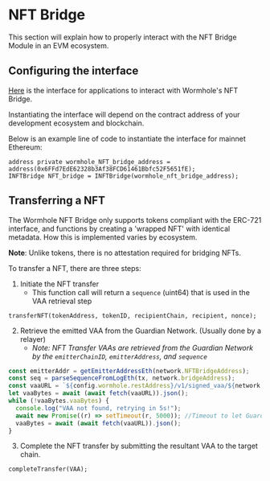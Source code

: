 # NFT Bridge

This section will explain how to properly interact with the NFT Bridge Module in an EVM ecosystem.

## Configuring the interface

[Here](https://github.com/wormhole-foundation/wormhole/tree/wonge97/evm-interface/ethereum/contracts/nft/interfaces) is the interface for applications to interact with Wormhole's NFT Bridge.

<!---
TODO
merge down the interface PR and link to actual file
-->

Instantiating the interface will depend on the contract address of your development ecosystem and blockchain.

Below is an example line of code to instantiate the interface for mainnet Ethereum:

```
address private wormhole_NFT_bridge_address = address(0x6FFd7EdE62328b3Af38FCD61461Bbfc52F5651fE);
INFTBridge NFT_bridge = INFTBridge(wormhole_nft_bridge_address);
```

## Transferring a NFT

The Wormhole NFT Bridge only supports tokens compliant with the ERC-721 interface, and functions by creating a 'wrapped NFT' with identical metadata. How this is implemented varies by ecosystem.

**Note**: Unlike tokens, there is no attestation required for bridging NFTs.

To transfer a NFT, there are three steps:

1. Initiate the NFT transfer
   - This function call will return a `sequence` (uint64) that is used in the VAA retrieval step

```
transferNFT(tokenAddress, tokenID, recipientChain, recipient, nonce);
```

2. Retrieve the emitted VAA from the Guardian Network. (Usually done by a relayer)
   - _Note: NFT Transfer VAAs are retrieved from the Guardian Network by the `emitterChainID`, `emitterAddress`, and `sequence`_

```js
const emitterAddr = getEmitterAddressEth(network.NFTBridgeAddress);
const seq = parseSequenceFromLogEth(tx, network.bridgeAddress);
const vaaURL = `${config.wormhole.restAddress}/v1/signed_vaa/${network.wormholeChainId}/${emitterAddr}/${seq}`;
let vaaBytes = await (await fetch(vaaURL)).json();
while (!vaaBytes.vaaBytes) {
  console.log("VAA not found, retrying in 5s!");
  await new Promise((r) => setTimeout(r, 5000)); //Timeout to let Guardiand pick up log and have VAA ready
  vaaBytes = await (await fetch(vaaURL)).json();
}
```

3.  Complete the NFT transfer by submitting the resultant VAA to the target chain.

```
completeTransfer(VAA);
```

<!---
TODO

additional usecases, most specifically how to grab the origin address of the wrapped NFT
-->
